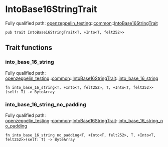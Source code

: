 # IntoBase16StringTrait

Fully qualified path: [openzeppelin_testing](./openzeppelin_testing.md)::[common](./openzeppelin_testing-common.md)::[IntoBase16StringTrait](./openzeppelin_testing-common-IntoBase16StringTrait.md)

<pre><code class="language-cairo">pub trait IntoBase16StringTrait&lt;T, +Into&lt;T, felt252&gt;&gt;</code></pre>

## Trait functions

### into_base_16_string

Fully qualified path: [openzeppelin_testing](./openzeppelin_testing.md)::[common](./openzeppelin_testing-common.md)::[IntoBase16StringTrait](./openzeppelin_testing-common-IntoBase16StringTrait.md)::[into_base_16_string](./openzeppelin_testing-common-IntoBase16StringTrait.md#into_base_16_string)

<pre><code class="language-cairo">fn into_base_16_string&lt;T, +Into&lt;T, felt252&gt;, T, +Into&lt;T, felt252&gt;&gt;(self: T) -&gt; ByteArray</code></pre>


### into_base_16_string_no_padding

Fully qualified path: [openzeppelin_testing](./openzeppelin_testing.md)::[common](./openzeppelin_testing-common.md)::[IntoBase16StringTrait](./openzeppelin_testing-common-IntoBase16StringTrait.md)::[into_base_16_string_no_padding](./openzeppelin_testing-common-IntoBase16StringTrait.md#into_base_16_string_no_padding)

<pre><code class="language-cairo">fn into_base_16_string_no_padding&lt;T, +Into&lt;T, felt252&gt;, T, +Into&lt;T, felt252&gt;&gt;(self: T) -&gt; ByteArray</code></pre>


